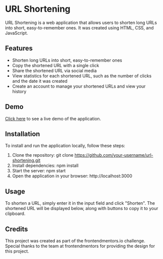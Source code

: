 # URL Shortening

URL Shortening is a web application that allows users to shorten long URLs into short, easy-to-remember ones. It was created using HTML, CSS, and JavaScript.

## Features
- Shorten long URLs into short, easy-to-remember ones
- Copy the shortened URL with a single click
- Share the shortened URL via social media
- View statistics for each shortened URL, such as the number of clicks and the date it was created
- Create an account to manage your shortened URLs and view your history

## Demo
[Click here](https://url-shortening-flame.vercel.app/) to see a live demo of the application.

## Installation
To install and run the application locally, follow these steps:

1. Clone the repository: git clone https://github.com/your-username/url-shortening.git
2. Install dependencies: npm install
3. Start the server: npm start
4. Open the application in your browser: http://localhost:3000

## Usage
To shorten a URL, simply enter it in the input field and click "Shorten". The shortened URL will be displayed below, along with buttons to copy it to your clipboard.

## Credits
This project was created as part of the frontendmentors.io challenge. Special thanks to the team at frontendmentors for providing the design for this project.






